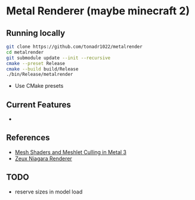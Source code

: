 # Metal Renderer (maybe minecraft 2)

## Running locally

```bash
git clone https://github.com/tonadr1022/metalrender
cd metalrender
git submodule update --init --recursive
cmake --preset Release
cmake --build build/Release
./bin/Release/metalrender
```

- Use CMake presets

## Current Features

-

## References

- [Mesh Shaders and Meshlet Culling in Metal 3](https://metalbyexample.com/mesh-shaders/)
- [Zeux Niagara Renderer](https://github.com/zeux/niagara)

## TODO

- reserve sizes in model load
